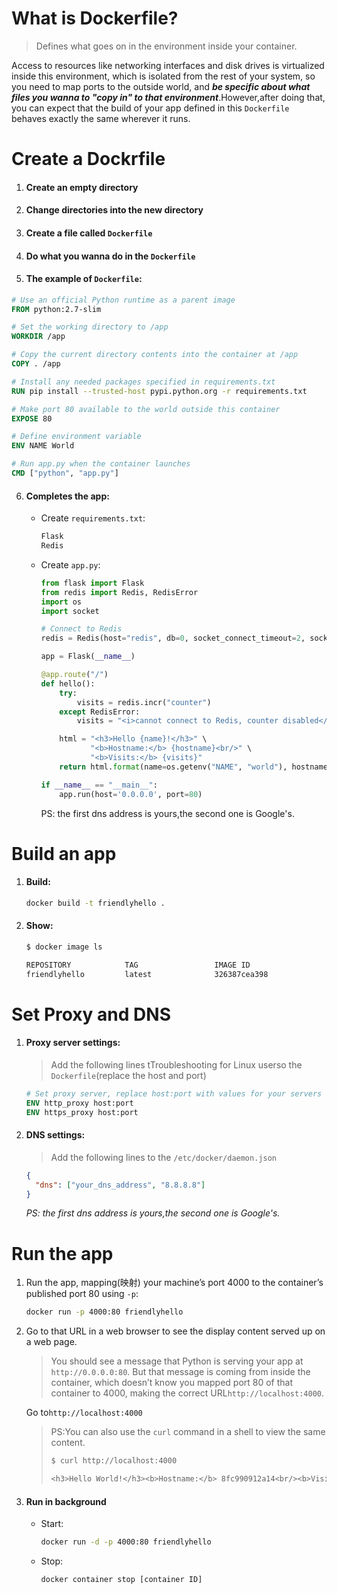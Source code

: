 # What is Dockerfile?

> Defines what goes on in the environment inside your container.

Access to resources like networking interfaces and disk drives is virtualized inside this environment, which is isolated from the rest of your system, so you need to map ports to the outside world, and ***be specific about what files you wanna to "copy in" to that environment***.However,after doing that, you can expect that the build of your app defined in this `Dockerfile` behaves exactly the same wherever it runs.



# Create a Dockrfile

1. #### Create an empty directory

2. #### Change directories into the new directory

3. #### Create a file called `Dockerfile`

4. #### Do what you wanna do in the `Dockerfile`

5. #### The example of `Dockerfile`:

```dockerfile
# Use an official Python runtime as a parent image
FROM python:2.7-slim

# Set the working directory to /app
WORKDIR /app

# Copy the current directory contents into the container at /app
COPY . /app

# Install any needed packages specified in requirements.txt
RUN pip install --trusted-host pypi.python.org -r requirements.txt

# Make port 80 available to the world outside this container
EXPOSE 80

# Define environment variable
ENV NAME World

# Run app.py when the container launches
CMD ["python", "app.py"]
```

6. #### Completes the app:

   - Create `requirements.txt`:

     ```txt
     Flask
     Redis
     ```

   - Create `app.py`:

     ```python
     from flask import Flask
     from redis import Redis, RedisError
     import os
     import socket
     
     # Connect to Redis
     redis = Redis(host="redis", db=0, socket_connect_timeout=2, socket_timeout=2)
     
     app = Flask(__name__)
     
     @app.route("/")
     def hello():
         try:
             visits = redis.incr("counter")
         except RedisError:
             visits = "<i>cannot connect to Redis, counter disabled</i>"
     
         html = "<h3>Hello {name}!</h3>" \
                "<b>Hostname:</b> {hostname}<br/>" \
                "<b>Visits:</b> {visits}"
         return html.format(name=os.getenv("NAME", "world"), hostname=socket.gethostname(), visits=visits)
     
     if __name__ == "__main__":
         app.run(host='0.0.0.0', port=80)
     ```

     PS: the first dns address is yours,the second one is Google's.

# Build an app

1. #### Build:

   ```bash
   docker build -t friendlyhello .
   ```

2. #### Show:

   ```bash
   $ docker image ls
   
   REPOSITORY            TAG                 IMAGE ID
   friendlyhello         latest              326387cea398
   ```



# Set Proxy and DNS

1. #### Proxy server settings:

   > Add the following lines tTroubleshooting for Linux userso the `Dockerfile`(replace the host and port)

   ```dockerfile
   # Set proxy server, replace host:port with values for your servers
   ENV http_proxy host:port
   ENV https_proxy host:port
   ```

2. #### DNS settings:

   > Add the following lines to the `/etc/docker/daemon.json` 

   ```json
   {
     "dns": ["your_dns_address", "8.8.8.8"]
   }
   ```

    *PS: the first dns address is yours,the second one is Google's.*



# Run the app

1. Run the app, mapping(映射) your machine’s port 4000 to the container’s published port 80 using `-p`:

   ```bash
   docker run -p 4000:80 friendlyhello
   ```


2. Go to that URL in a web browser to see the display content served up on a web page.

   > You should see a message that Python is serving your app at `http://0.0.0.0:80`. But that message is coming from inside the container, which doesn’t know you mapped port 80 of that container to 4000, making the correct URL`http://localhost:4000`.

   Go to`http://localhost:4000`



   > PS:You can also use the `curl` command in a shell to view the same content.
   >
   > ```bash
   > $ curl http://localhost:4000
   > 
   > <h3>Hello World!</h3><b>Hostname:</b> 8fc990912a14<br/><b>Visits:</b> <i>cannot connect to Redis, counter disabled</i>
   > ```


3. #### Run in background

   - Start:

     ```bash
     docker run -d -p 4000:80 friendlyhello
     ```

   - Stop:

     ```bash
     docker container stop [container ID]
     ```
